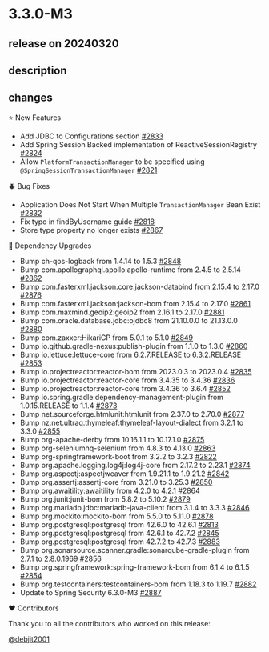 # 3.3.0-M3

## release on 20240320

## description

## changes

⭐ New Features

* Add JDBC to Configurations section <a href="https://github.com/spring-projects/spring-session/issues/2833" data-hovercard-type="issue" data-hovercard-url="/spring-projects/spring-session/issues/2833/hovercard">#2833</a>
* Add Spring Session Backed implementation of ReactiveSessionRegistry <a href="https://github.com/spring-projects/spring-session/issues/2824" data-hovercard-type="issue" data-hovercard-url="/spring-projects/spring-session/issues/2824/hovercard">#2824</a>
* Allow <code>PlatformTransactionManager</code> to be specified using <code>@SpringSessionTransactionManager</code> <a href="https://github.com/spring-projects/spring-session/issues/2821" data-hovercard-type="issue" data-hovercard-url="/spring-projects/spring-session/issues/2821/hovercard">#2821</a>

🪲 Bug Fixes

* Application Does Not Start When Multiple <code>TransactionManager</code> Bean Exist <a href="https://github.com/spring-projects/spring-session/issues/2832" data-hovercard-type="issue" data-hovercard-url="/spring-projects/spring-session/issues/2832/hovercard">#2832</a>
* Fix typo in findByUsername guide <a href="https://github.com/spring-projects/spring-session/pull/2818" data-hovercard-type="pull_request" data-hovercard-url="/spring-projects/spring-session/pull/2818/hovercard">#2818</a>
* Store type property no longer exists <a href="https://github.com/spring-projects/spring-session/issues/2867" data-hovercard-type="issue" data-hovercard-url="/spring-projects/spring-session/issues/2867/hovercard">#2867</a>

🔨 Dependency Upgrades

* Bump ch-qos-logback from 1.4.14 to 1.5.3 <a href="https://github.com/spring-projects/spring-session/pull/2848" data-hovercard-type="pull_request" data-hovercard-url="/spring-projects/spring-session/pull/2848/hovercard">#2848</a>
* Bump com.apollographql.apollo:apollo-runtime from 2.4.5 to 2.5.14 <a href="https://github.com/spring-projects/spring-session/pull/2862" data-hovercard-type="pull_request" data-hovercard-url="/spring-projects/spring-session/pull/2862/hovercard">#2862</a>
* Bump com.fasterxml.jackson.core:jackson-databind from 2.15.4 to 2.17.0 <a href="https://github.com/spring-projects/spring-session/pull/2876" data-hovercard-type="pull_request" data-hovercard-url="/spring-projects/spring-session/pull/2876/hovercard">#2876</a>
* Bump com.fasterxml.jackson:jackson-bom from 2.15.4 to 2.17.0 <a href="https://github.com/spring-projects/spring-session/pull/2861" data-hovercard-type="pull_request" data-hovercard-url="/spring-projects/spring-session/pull/2861/hovercard">#2861</a>
* Bump com.maxmind.geoip2:geoip2 from 2.16.1 to 2.17.0 <a href="https://github.com/spring-projects/spring-session/pull/2881" data-hovercard-type="pull_request" data-hovercard-url="/spring-projects/spring-session/pull/2881/hovercard">#2881</a>
* Bump com.oracle.database.jdbc:ojdbc8 from 21.10.0.0 to 21.13.0.0 <a href="https://github.com/spring-projects/spring-session/pull/2880" data-hovercard-type="pull_request" data-hovercard-url="/spring-projects/spring-session/pull/2880/hovercard">#2880</a>
* Bump com.zaxxer:HikariCP from 5.0.1 to 5.1.0 <a href="https://github.com/spring-projects/spring-session/pull/2849" data-hovercard-type="pull_request" data-hovercard-url="/spring-projects/spring-session/pull/2849/hovercard">#2849</a>
* Bump io.github.gradle-nexus:publish-plugin from 1.1.0 to 1.3.0 <a href="https://github.com/spring-projects/spring-session/pull/2860" data-hovercard-type="pull_request" data-hovercard-url="/spring-projects/spring-session/pull/2860/hovercard">#2860</a>
* Bump io.lettuce:lettuce-core from 6.2.7.RELEASE to 6.3.2.RELEASE <a href="https://github.com/spring-projects/spring-session/pull/2853" data-hovercard-type="pull_request" data-hovercard-url="/spring-projects/spring-session/pull/2853/hovercard">#2853</a>
* Bump io.projectreactor:reactor-bom from 2023.0.3 to 2023.0.4 <a href="https://github.com/spring-projects/spring-session/pull/2835" data-hovercard-type="pull_request" data-hovercard-url="/spring-projects/spring-session/pull/2835/hovercard">#2835</a>
* Bump io.projectreactor:reactor-core from 3.4.35 to 3.4.36 <a href="https://github.com/spring-projects/spring-session/pull/2836" data-hovercard-type="pull_request" data-hovercard-url="/spring-projects/spring-session/pull/2836/hovercard">#2836</a>
* Bump io.projectreactor:reactor-core from 3.4.36 to 3.6.4 <a href="https://github.com/spring-projects/spring-session/pull/2852" data-hovercard-type="pull_request" data-hovercard-url="/spring-projects/spring-session/pull/2852/hovercard">#2852</a>
* Bump io.spring.gradle:dependency-management-plugin from 1.0.15.RELEASE to 1.1.4 <a href="https://github.com/spring-projects/spring-session/pull/2873" data-hovercard-type="pull_request" data-hovercard-url="/spring-projects/spring-session/pull/2873/hovercard">#2873</a>
* Bump net.sourceforge.htmlunit:htmlunit from 2.37.0 to 2.70.0 <a href="https://github.com/spring-projects/spring-session/pull/2877" data-hovercard-type="pull_request" data-hovercard-url="/spring-projects/spring-session/pull/2877/hovercard">#2877</a>
* Bump nz.net.ultraq.thymeleaf:thymeleaf-layout-dialect from 3.2.1 to 3.3.0 <a href="https://github.com/spring-projects/spring-session/pull/2855" data-hovercard-type="pull_request" data-hovercard-url="/spring-projects/spring-session/pull/2855/hovercard">#2855</a>
* Bump org-apache-derby from 10.16.1.1 to 10.17.1.0 <a href="https://github.com/spring-projects/spring-session/pull/2875" data-hovercard-type="pull_request" data-hovercard-url="/spring-projects/spring-session/pull/2875/hovercard">#2875</a>
* Bump org-seleniumhq-selenium from 4.8.3 to 4.13.0 <a href="https://github.com/spring-projects/spring-session/pull/2863" data-hovercard-type="pull_request" data-hovercard-url="/spring-projects/spring-session/pull/2863/hovercard">#2863</a>
* Bump org-springframework-boot from 3.2.2 to 3.2.3 <a href="https://github.com/spring-projects/spring-session/pull/2822" data-hovercard-type="pull_request" data-hovercard-url="/spring-projects/spring-session/pull/2822/hovercard">#2822</a>
* Bump org.apache.logging.log4j:log4j-core from 2.17.2 to 2.23.1 <a href="https://github.com/spring-projects/spring-session/pull/2874" data-hovercard-type="pull_request" data-hovercard-url="/spring-projects/spring-session/pull/2874/hovercard">#2874</a>
* Bump org.aspectj:aspectjweaver from 1.9.21.1 to 1.9.21.2 <a href="https://github.com/spring-projects/spring-session/pull/2842" data-hovercard-type="pull_request" data-hovercard-url="/spring-projects/spring-session/pull/2842/hovercard">#2842</a>
* Bump org.assertj:assertj-core from 3.21.0 to 3.25.3 <a href="https://github.com/spring-projects/spring-session/pull/2850" data-hovercard-type="pull_request" data-hovercard-url="/spring-projects/spring-session/pull/2850/hovercard">#2850</a>
* Bump org.awaitility:awaitility from 4.2.0 to 4.2.1 <a href="https://github.com/spring-projects/spring-session/pull/2864" data-hovercard-type="pull_request" data-hovercard-url="/spring-projects/spring-session/pull/2864/hovercard">#2864</a>
* Bump org.junit:junit-bom from 5.8.2 to 5.10.2 <a href="https://github.com/spring-projects/spring-session/pull/2879" data-hovercard-type="pull_request" data-hovercard-url="/spring-projects/spring-session/pull/2879/hovercard">#2879</a>
* Bump org.mariadb.jdbc:mariadb-java-client from 3.1.4 to 3.3.3 <a href="https://github.com/spring-projects/spring-session/pull/2846" data-hovercard-type="pull_request" data-hovercard-url="/spring-projects/spring-session/pull/2846/hovercard">#2846</a>
* Bump org.mockito:mockito-bom from 5.5.0 to 5.11.0 <a href="https://github.com/spring-projects/spring-session/pull/2878" data-hovercard-type="pull_request" data-hovercard-url="/spring-projects/spring-session/pull/2878/hovercard">#2878</a>
* Bump org.postgresql:postgresql from 42.6.0 to 42.6.1 <a href="https://github.com/spring-projects/spring-session/pull/2813" data-hovercard-type="pull_request" data-hovercard-url="/spring-projects/spring-session/pull/2813/hovercard">#2813</a>
* Bump org.postgresql:postgresql from 42.6.1 to 42.7.2 <a href="https://github.com/spring-projects/spring-session/pull/2845" data-hovercard-type="pull_request" data-hovercard-url="/spring-projects/spring-session/pull/2845/hovercard">#2845</a>
* Bump org.postgresql:postgresql from 42.7.2 to 42.7.3 <a href="https://github.com/spring-projects/spring-session/pull/2883" data-hovercard-type="pull_request" data-hovercard-url="/spring-projects/spring-session/pull/2883/hovercard">#2883</a>
* Bump org.sonarsource.scanner.gradle:sonarqube-gradle-plugin from 2.7.1 to 2.8.0.1969 <a href="https://github.com/spring-projects/spring-session/pull/2856" data-hovercard-type="pull_request" data-hovercard-url="/spring-projects/spring-session/pull/2856/hovercard">#2856</a>
* Bump org.springframework:spring-framework-bom from 6.1.4 to 6.1.5 <a href="https://github.com/spring-projects/spring-session/pull/2854" data-hovercard-type="pull_request" data-hovercard-url="/spring-projects/spring-session/pull/2854/hovercard">#2854</a>
* Bump org.testcontainers:testcontainers-bom from 1.18.3 to 1.19.7 <a href="https://github.com/spring-projects/spring-session/pull/2882" data-hovercard-type="pull_request" data-hovercard-url="/spring-projects/spring-session/pull/2882/hovercard">#2882</a>
* Update to Spring Security 6.3.0-M3 <a href="https://github.com/spring-projects/spring-session/issues/2887" data-hovercard-type="issue" data-hovercard-url="/spring-projects/spring-session/issues/2887/hovercard">#2887</a>

❤️ Contributors

Thank you to all the contributors who worked on this release:

<a class="user-mention notranslate" data-hovercard-type="user" data-hovercard-url="/users/debjit2001/hovercard" data-octo-click="hovercard-link-click" data-octo-dimensions="link_type:self" href="https://github.com/debjit2001">@debjit2001</a>

